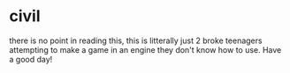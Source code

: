 # civil
there is no point in reading this, this is litterally just 2 broke teenagers attempting to make a game in an engine they don't know how to use. Have a good day!
